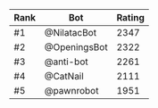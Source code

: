 Rank|Bot|Rating
---|---|---
#1|@NilatacBot|2347
#2|@OpeningsBot|2322
#3|@anti-bot|2261
#4|@CatNail|2111
#5|@pawnrobot|1951
